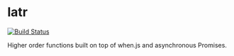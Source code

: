 latr
====

[![Build Status](https://secure.travis-ci.org/cujojs/latr.png?branch=master)](http://travis-ci.org/briancavalier/latr)

Higher order functions built on top of when.js and asynchronous Promises.
